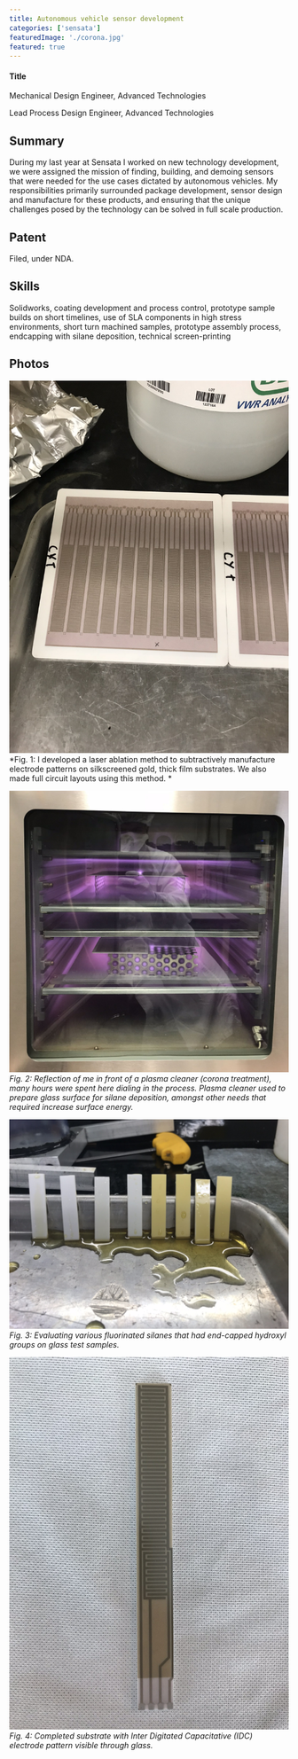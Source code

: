 ```yaml
---
title: Autonomous vehicle sensor development
categories: ['sensata']
featuredImage: './corona.jpg'
featured: true
---
```

#### Title
Mechanical Design Engineer, Advanced Technologies

Lead Process Design Engineer, Advanced Technologies

## Summary

During my last year at Sensata I worked on new technology development, we were assigned the mission of finding, building, and demoing sensors that were needed for the use cases dictated by autonomous vehicles. My responsibilities primarily surrounded package development, sensor design and manufacture for these products, and ensuring that the unique challenges posed by the technology can be solved in full scale production.

## Patent
Filed, under NDA.

## Skills

Solidworks, coating development and process control, prototype sample builds on short timelines, use of SLA components in high stress environments, short turn machined samples, prototype assembly process, endcapping with silane deposition, technical screen-printing

## Photos
![](IMG_2271.JPEG)
*Fig. 1: I developed a laser ablation method to subtractively manufacture electrode patterns on silkscreened gold, thick film substrates. We also made full circuit layouts using this method. *

![](corona.jpg)
*Fig. 2: Reflection of me in front of a plasma cleaner (corona treatment), many hours were spent here dialing in the process. Plasma cleaner used to prepare glass surface for silane deposition, amongst other needs that required increase surface energy.*

![](IMG_2308.JPEG)
*Fig. 3: Evaluating various fluorinated silanes that had end-capped hydroxyl groups on glass test samples.*

![](IMG_2982.JPEG)
*Fig. 4: Completed substrate with Inter Digitated Capacitative (IDC) electrode pattern visible through glass.*
